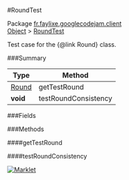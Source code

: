 #RoundTest

Package [fr.faylixe.googlecodejam.client](https://github.com/Faylixe/googlecodejam-client/blob/master/fr/faylixe/googlecodejam/client)<br>
[Object]() > [RoundTest](https://github.com/Faylixe/googlecodejam-client/blob/master/javadoc/fr/faylixe/googlecodejam/client/RoundTest.md)

Test case for the {@link Round} class.

###Summary


| Type | Method |
| --- | --- |
| [Round](https://github.com/Faylixe/googlecodejam-client/blob/master/javadoc/fr/faylixe/googlecodejam/client/Round.md) | getTestRound |
| **void** | testRoundConsistency |

###Fields


###Methods

####getTestRound


####testRoundConsistency


[![Marklet](https://img.shields.io/badge/Generated%20by-Marklet-green.svg)](https://github.com/Faylixe/marklet)
